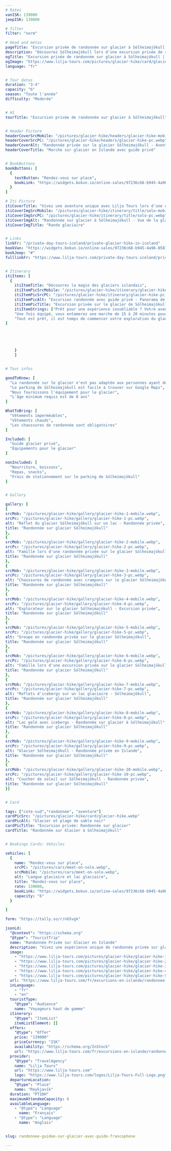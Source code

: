 ```yaml
---
# Rates
vanISK: 139000
jeepISK: 139000

# filter
filter: "norm"

# Head and metas
pageTitle: "Excursion privée de randonnée sur glacier à Sólheimajökull | Aventure en Islande"
description: "Découvrez Sólheimajökull lors d'une excursion privée de randonnée sur glacier. Explorez crevasses et formations glacées en toute sécurité avec un guide expert. Réservez votre aventure en Islande !"
ogTitle: "Excursion privée de randonnée sur glacier à Sólheimajökull | Aventure en Islande"
ogImage: "https://www.lilja-tours.com/pictures/glacier-hike/card/glacier-hike.webp"
language: "fr"


# Tour datas
duration: "3-4"
capacity: "6"
season: "Toute l'année"
difficulty: "Moderée"


# H1
tourTitle: "Excursion privée de randonnée sur glacier à Sólheimajökull"


# Header Picture
headerCoverSrcMobile: "/pictures/glacier-hike/headers/glacier-hike-mobile.webp"
headerCoverSrcPC: "/pictures/glacier-hike/headers/glacier-hike-pc.webp"
headerCoverAlt: "Randonnée privée sur le glacier Sólheimajökull - Aventure en Islande"
headerCoverTitle: "Marche sur glacier en Islande avec guide privé"


# BookButtons
bookButtons: [
  {
    textButton: "Rendez-vous sur place",
    bookLink: "https://widgets.bokun.io/online-sales/97236c68-b945-4a96-8587-660bdc4c45fd/experience-calendar/740991"
  }
]

# Iti Picture
itiCoverTitle: "Vivez une aventure unique avec Lilja Tours lors d'une excursion privée de randonnée sur glacier à Sólheimajökull. Dès votre arrivée au parking du glacier, retrouvez votre guide expert qui vous équipera de tout le matériel nécessaire : harnais, casque, crampons et piolet. Explorez en toute sécurité les spectaculaires formations de glace et les crevasses glacées, loin des foules, pour une immersion complète dans la nature islandaise."
itiCoverImgSrcMobile: "/pictures/glacier-hike/itinerary/title/solo-mobile.webp"
itiCoverImgSrcPC: "/pictures/glacier-hike/itinerary/title/solo-pc.webp"
itiCoverImgAlt: "Randonnée sur glacier à Sólheimajökull - Vue de la glace et des crevasses"
itiCoverImgTitle: "Rando glaciaire"


# Links
linkFr: "/private-day-tours-iceland/private-glacier-hike-in-iceland"
bookVan: "https://widgets.bokun.io/online-sales/97236c68-b945-4a96-8587-660bdc4c45fd/experience-calendar/740991"
bookJeep: "#"
fulllinkFr: "https://www.lilja-tours.com/private-day-tours-iceland/private-glacier-hike-in-iceland"


# Itinerary
itiItems: [
  { 
    itiItemTitle: "Découvrez la magie des glaciers islandais",
    itiItemPicSrcMobile: "/pictures/glacier-hike/itinerary/glacier-hike-mobile.webp",
    itiItemPicSrcPC: "/pictures/glacier-hike/itinerary/glacier-hike-pc.webp",
    itiItemPicAlt: "Excursion randonnée avec guide privé - Panorama de Sólheimajökull",
    itiItemPicTitle: "Excursion privée sur le glacier de Sólheimajökull",
    itiItemStrings: ["Prêt pour une expérience inoubliable ? Votre aventure commence dès votre arrivée au parking du glacier Sólheimajökull, où vous retrouverez votre guide. Il vous équipera avec tout le matériel nécessaire, comprenant un harnais, un casque, des crampons et un piolet, afin que vous soyez parfaitement préparé pour cette randonnée sur glacier.",
    "Une fois équipé, vous entamerez une marche de 15 à 20 minutes pour rejoindre le majestueux glacier Sólheimajökull. Avant de vous aventurer sur la glace, votre guide vous donnera des instructions de sécurité essentielles et vous expliquera comment utiliser correctement les crampons pour évoluer en toute sécurité.",
    "Tout est prêt, il est temps de commencer votre exploration du glacier ! Vous passerez environ une heure sur la glace, découvrant des formations spectaculaires et des crevasses fascinantes. Comme il s’agit d’une excursion privée, votre guide vous éloignera des zones les plus fréquentées pour que vous puissiez profiter pleinement du glacier, comme si vous l’aviez rien que pour vous."
]





    }
    ]


# Tour infos

goodToKnow: [
  "La randonnée sur le glacier n'est pas adaptée aux personnes ayant des problèmes de mobilité",
  "Le parking de Sólheimajökull est facile à trouver sur Google Maps",
  "Nous fournissons l'équipement pour le glacier",
  "L'âge minimum requis est de 8 ans"
]

WhatToBring: [
  "Vêtements imperméables",
  "Vêtements chauds",
  "Les chaussures de randonnée sont obligatoires"
]

Included: [
  "Guide glacier privé",
  "Équipements pour le glacier"
]

nonIncluded: [
  "Nourriture, boissons",
  "Repas, snacks",
  "Frais de stationnement sur le parking de Sólheimajökull"
]


# Gallery

gallery: [
{
srcMob: "/pictures/glacier-hike/gallery/glacier-hike-1-mobile.webp",
srcPc: "/pictures/glacier-hike/gallery/glacier-hike-1-pc.webp",
alt: "Reflet du glacier Sólheimajökull sur un lac - Randonnée privée",
title: "Randonnée sur glacier Sólheimajökull"
},    
{
srcMob: "/pictures/glacier-hike/gallery/glacier-hike-2-mobile.webp",
srcPc: "/pictures/glacier-hike/gallery/glacier-hike-2-pc.webp",
alt: "Famille lors d'une randonnée privée sur le glacier Sólheimajökull",
title: "Randonnée sur glacier Sólheimajökull"
},    
{
srcMob: "/pictures/glacier-hike/gallery/glacier-hike-3-mobile.webp",
srcPc: "/pictures/glacier-hike/gallery/glacier-hike-3-pc.webp",
alt: "Chaussures de randonnée avec crampons sur le glacier Sólheimajökull",
title: "Randonnée sur glacier Sólheimajökull"
},  
{
srcMob: "/pictures/glacier-hike/gallery/glacier-hike-4-mobile.webp",
srcPc: "/pictures/glacier-hike/gallery/glacier-hike-4-pc.webp",
alt: "Explorateur sur le glacier Sólheimajökull - Excursion privée",
title: "Randonnée sur glacier Sólheimajökull"
},  
{
srcMob: "/pictures/glacier-hike/gallery/glacier-hike-5-mobile.webp",
srcPc: "/pictures/glacier-hike/gallery/glacier-hike-5-pc.webp",
alt: "Groupe en randonnée privée sur le glacier Sólheimajökull",
title: "Randonnée sur glacier Sólheimajökull"
},   
{
srcMob: "/pictures/glacier-hike/gallery/glacier-hike-6-mobile.webp",
srcPc: "/pictures/glacier-hike/gallery/glacier-hike-6-pc.webp",
alt: "Famille lors d'une excursion privée sur le glacier Sólheimajökull",
title: "Randonnée sur glacier Sólheimajökull"
},    
{
srcMob: "/pictures/glacier-hike/gallery/glacier-hike-7-mobile.webp",
srcPc: "/pictures/glacier-hike/gallery/glacier-hike-7-pc.webp",
alt: "Reflets d'icebergs sur un lac glaciaire - Sólheimajökull",
title: "Randonnée sur glacier Sólheimajökull"
},  
{
srcMob: "/pictures/glacier-hike/gallery/glacier-hike-8-mobile.webp",
srcPc: "/pictures/glacier-hike/gallery/glacier-hike-8-pc.webp",
alt: "Lac gelé avec icebergs - Randonnée sur glacier à Sólheimajökull",
title: "Randonnée sur glacier Sólheimajökull"
},  
{
srcMob: "/pictures/glacier-hike/gallery/glacier-hike-9-mobile.webp",
srcPc: "/pictures/glacier-hike/gallery/glacier-hike-9-pc.webp",
alt: "Glacier Sólheimajökull - Randonnée privée en Islande",
title: "Randonnée sur glacier Sólheimajökull"
},  
{
srcMob: "/pictures/glacier-hike/gallery/glacier-hike-10-mobile.webp",
srcPc: "/pictures/glacier-hike/gallery/glacier-hike-10-pc.webp",
alt: "Coucher de soleil sur Sólheimajökull - Randonnée privée",
title: "Randonnée sur glacier Sólheimajökull"
}]


# Card

tags: ["cote-sud","randonnee", "aventure"]
cardPicSrc: "/pictures/glacier-hike/card/glacier-hike.webp"
cardPicAlt: "Glacier et plage de sable noir"
cardPicTitle: "Excursion privée: Randonnée sur glacier"
cardTitle: "Randonnée sur Glacier à Sólheimajökull"


# Bookings Cards: Vehicles

vehicles: [
  {
    name: "Rendez-vous sur place",
    srcPC: "/pictures/cars/meet-on-solo.webp",
    srcMobile: "/pictures/cars/meet-on-solo.webp",
    alt: "Langue glaciaire et lac glaciaire",
    title: "Rendez-vous sur place",
    rate: 139000,
    bookLink: "https://widgets.bokun.io/online-sales/97236c68-b945-4a96-8587-660bdc4c45fd/experience-calendar/740991",
    capacity: "6"
  }

]

form: "https://tally.so/r/nG5vgk"

jsonLd:
  "@context": "https://schema.org"
  "@type": "TouristTrip"
  name: "Randonnée Privée sur Glacier en Islande"
  description: "Vivez une expérience unique de randonnée privée sur glacier à Sólheimajökull avec Lilja Tours. Explorez des formations de glace spectaculaires et des crevasses en toute sécurité avec un guide expert."
  image:
    - "https://www.lilja-tours.com/pictures/glacier-hike/glacier-hike-1-pc.webp"
    - "https://www.lilja-tours.com/pictures/glacier-hike/glacier-hike-2-pc.webp"
    - "https://www.lilja-tours.com/pictures/glacier-hike/glacier-hike-3-pc.webp"
    - "https://www.lilja-tours.com/pictures/glacier-hike/glacier-hike-4-pc.webp"
    - "https://www.lilja-tours.com/pictures/glacier-hike/glacier-hike-5-pc.webp"
  url: "https://www.lilja-tours.com/fr/excursions-en-islande/randonnee-guidee-sur-glacier-avec-guide-francophone/"
  inLanguage:
    - "fr"
    - "en"
  touristType:
    "@type": "Audience"
    name: "Voyageurs haut de gamme"
  itinerary:
    "@type": "ItemList"
    itemListElement: []
  offers:
    "@type": "Offer"
    price: "139000"
    priceCurrency: "ISK"
    availability: "https://schema.org/InStock"
    url: "https://www.lilja-tours.com/fr/excursions-en-islande/randonnee-guidee-sur-glacier-avec-guide-francophone/"
  provider:
    "@type": "TravelAgency"
    name: "Lilja Tours"
    url: "https://www.lilja-tours.com"
    logo: "https://www.lilja-tours.com/logos/Lilja-Tours-Full-Logo.png"
  departureLocation:
    "@type": "Place"
    name: "Reykjavík"
  duration: "PT10H"
  maximumAttendeeCapacity: 6
  availableLanguage:
    - "@type": "Language"
      name: "Français"
    - "@type": "Language"
      name: "Anglais"


slug: randonnee-guidee-sur-glacier-avec-guide-francophone

---
```

